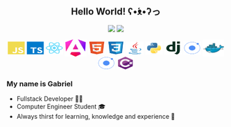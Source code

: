 <h2 align="center">
  Hello World! ʕ•́ᴥ•̀ʔっ
</h2>

<div align="center">
  <a href  = "mailto:gdlimarodrigues@gmail.com"><img src="https://img.shields.io/badge/-Gmail-%23333?style=for-the-badge&logo=gmail&logoColor=white" target="_blank"></a>
  <a href="https://www.linkedin.com/in/gabriel-lr/" target="_blank"><img src="https://img.shields.io/badge/-LinkedIn-%230077B5?style=for-the-badge&logo=linkedin&logoColor=white" target="_blank"></a> 
  <p>
</div>

<div align="center">
  <img align="center" alt="Gabriel-Js" height="30" width="40" src="https://raw.githubusercontent.com/devicons/devicon/master/icons/javascript/javascript-plain.svg">
  <img align="center" alt="Gabriel-Ts" height="30" width="40" src="https://raw.githubusercontent.com/devicons/devicon/master/icons/typescript/typescript-plain.svg">
  <img align="center" alt="Gabriel-React" height="30" width="40" src="https://github.com/devicons/devicon/blob/master/icons/react/react-original.svg">
  <img align="center" alt="Angular" height="40" width="50" src="https://github.com/devicons/devicon/blob/master/icons/angular/angular-original.svg">
  <img align="center" alt="Gabriel-HTML" height="30" width="40" src="https://raw.githubusercontent.com/devicons/devicon/master/icons/html5/html5-original.svg">
  <img align="center" alt="Gabriel-CSS" height="30" width="40" src="https://raw.githubusercontent.com/devicons/devicon/master/icons/css3/css3-original.svg">
  <img align="center" alt="Gabriel-Java" height="30" width="40" src="https://raw.githubusercontent.com/devicons/devicon/master/icons/java/java-original.svg">
  <img align="center" alt="Python" height="30" width="40" src="https://raw.githubusercontent.com/devicons/devicon/master/icons/python/python-original.svg">
  <img align="center" alt="Django" height="30" width="40" src="https://github.com/devicons/devicon/blob/master/icons/django/django-plain.svg">
  <img align="center" alt="Django" height="30" width="40" src="https://github.com/devicons/devicon/blob/master/icons/ionic/ionic-original.svg">
  <img align="center" alt="Django" height="40" width="50" src="https://github.com/devicons/devicon/blob/master/icons/docker/docker-original.svg">
  <img align="center" alt="Django" height="30" width="40" src="https://github.com/devicons/devicon/blob/master/icons/ionic/ionic-original.svg">
  <img align="center" alt="Django" height="30" width="40" src="https://github.com/devicons/devicon/blob/master/icons/csharp/csharp-original.svg">
  <p>
 </div>

### My name is Gabriel
- Fullstack Developer 👨‍💻
- Computer Engineer Student 🎓
- Always thirst for learning, knowledge and experience 🚀

<br />
